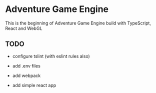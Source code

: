 # Adventure Game Engine

This is the beginning of Adventure Game Engine build with TypeScript, React and WebGL

## TODO

- configure tslint (with eslint rules also)

- add .env files

- add webpack

- add simple react app
